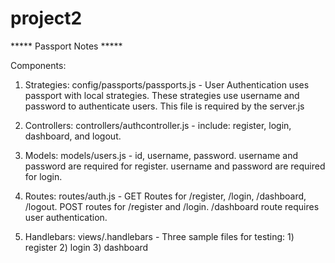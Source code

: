 # project2


***** Passport Notes *****

Components:

1) Strategies: config/passports/passports.js - User Authentication uses passport with local strategies. These strategies use username and password to authenticate users. This file is required by the server.js

2) Controllers: controllers/authcontroller.js - include: register, login, dashboard, and logout.

3) Models: models/users.js - id, username, password. username and password are required for register.  username and password are required for login.

4) Routes: routes/auth.js - GET Routes for /register, /login, /dashboard, /logout.  POST routes for /register and /login.  /dashboard route requires user authentication.

5) Handlebars: views/.handlebars - Three sample files for testing: 1) register 2) login 3) dashboard